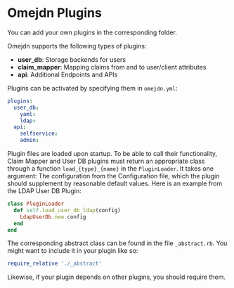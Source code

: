 # Omejdn Plugins

You can add your own plugins in the corresponding folder.

Omejdn supports the following types of plugins:

* **user_db**: Storage backends for users
* **claim_mapper**: Mapping claims from and to user/client attributes
* **api**: Additional Endpoints and APIs

Plugins can be activated by specifying them in `omejdn.yml`:

```yaml
plugins:
  user_db:
    yaml:
    ldap:
  api:
    selfservice:
    admin:
```

Plugin files are loaded upon startup. To be able to call their functionality,
Claim Mapper and User DB plugins must return an appropriate class through a function `load_{type}_{name}` in the `PluginLoader`.
It takes one argument: The configuration from the Configuration file,
which the plugin should supplement by reasonable default values.
Here is an example from the LDAP User DB Plugin:

```ruby
class PluginLoader
  def self.load_user_db_ldap(config)
    LdapUserDb.new config
  end
end
```

The corresponding abstract class can be found in the file `_abstract.rb`.
You might want to include it in your plugin like so:

```ruby
require_relative './_abstract'
```

Likewise, if your plugin depends on other plugins, you should require them.
